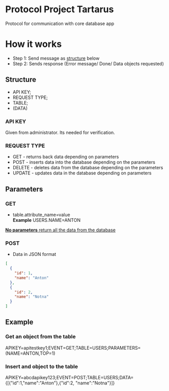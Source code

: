 # Protocol Project Tartarus

Protocol for communication with core database app

# How it works

* Step 1: Send message as [structure](#structure) below
* Step 2: Sends response (Error message/ Done/ Data objects requested)

## Structure

* API KEY; <br>
* REQUEST TYPE; <br>
* TABLE; <br>
* (DATA) <br>

### API KEY

Given from administrator. Its needed for verification.

### REQUEST TYPE

* GET - returns back data depending on parameters
* POST - inserts data into the database depending on the parameters
* DELETE - deletes data from the database depending on the parameters
* UPDATE - updates data in the database depending on parameters

## Parameters

### GET

* table.attribute_name=value <br>
**Example**
USERS.NAME=ANTON <br>

<u>**No parameters** return all the data from the database</u>

### POST

* Data in JSON format

```JSON
[
  {
    "id": 1,
    "name": "Anton"
  },
  {
    "id": 2,
    "name": "Notna"
  }
]
```

## Example

### Get an object from the table

APIKEY=apitestkey1;EVENT=GET;TABLE=USERS;PARAMETERS=(NAME=ANTON,TOP=1)

### Insert and object to the table

APIKEY=abcdapikey123;EVENT=POST;TABLE=USERS;DATA={[{"id":1,"name":"Anton"},{"id":2,
"name":"Notna"}]}

